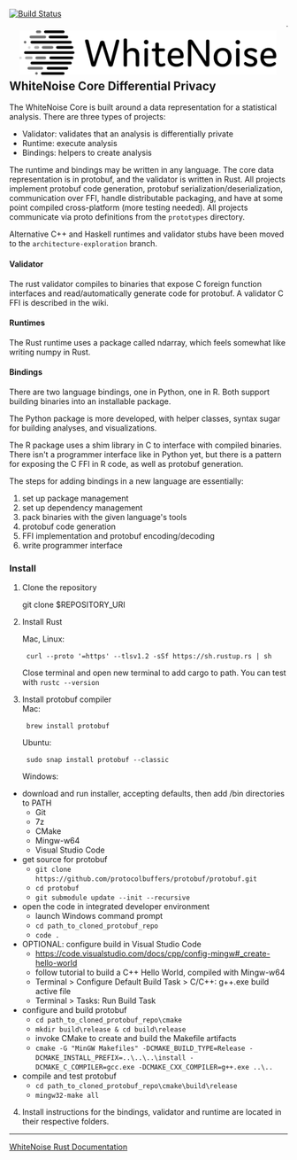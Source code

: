 [![Build Status](https://travis-ci.org/opendifferentialprivacy/whitenoise-core.svg?branch=develop)](https://travis-ci.org/opendifferentialprivacy/whitenoise-core)

<a href="http://opendp.io"><img src="images/WhiteNoise Logo/SVG/Full_grey.svg" align="left" height="80" vspace="8" hspace="18"></a>

---

## WhiteNoise Core Differential Privacy
The WhiteNoise Core is built around a data representation for a statistical analysis. There are three types of projects:
- Validator: validates that an analysis is differentially private
- Runtime: execute analysis
- Bindings: helpers to create analysis

The runtime and bindings may be written in any language. The core data representation is in protobuf, and the validator is written in Rust. All projects implement protobuf code generation, protobuf serialization/deserialization, communication over FFI, handle distributable packaging, and have at some point compiled cross-platform (more testing needed). All projects communicate via proto definitions from the `prototypes` directory.  

Alternative C++ and Haskell runtimes and validator stubs have been moved to the `architecture-exploration` branch.  


#### Validator
The rust validator compiles to binaries that expose C foreign function interfaces and read/automatically generate code for protobuf. A validator C FFI is described in the wiki.  

#### Runtimes
The Rust runtime uses a package called ndarray, which feels somewhat like writing numpy in Rust.  

#### Bindings
There are two language bindings, one in Python, one in R. Both support building binaries into an installable package.  

The Python package is more developed, with helper classes, syntax sugar for building analyses, and visualizations.  

The R package uses a shim library in C to interface with compiled binaries. There isn't a programmer interface like in Python yet, but there is a pattern for exposing the C FFI in R code, as well as protobuf generation.  

The steps for adding bindings in a new language are essentially:  
1. set up package management  
2. set up dependency management  
3. pack binaries with the given language's tools  
4. protobuf code generation  
5. FFI implementation and protobuf encoding/decoding  
6. write programmer interface  


### Install
1. Clone the repository  

    git clone $REPOSITORY_URI
  
2. Install Rust

    Mac, Linux:
    
        curl --proto '=https' --tlsv1.2 -sSf https://sh.rustup.rs | sh
        
    Close terminal and open new terminal to add cargo to path.
    You can test with `rustc --version`

3. Install protobuf compiler  
    Mac:  

        brew install protobuf  
        
    Ubuntu:  

        sudo snap install protobuf --classic  

    Windows:  
* download and run installer, accepting defaults, then add /bin directories to PATH
  + Git
  + 7z
  + CMake
  + Mingw-w64
  + Visual Studio Code
* get source for protobuf
  + `git clone https://github.com/protocolbuffers/protobuf/protobuf.git`
  + `cd protobuf`
  + `git submodule update --init --recursive`
* open the code in integrated developer environment
  + launch Windows command prompt
  + `cd path_to_cloned_protobuf_repo`
  + `code .`
* OPTIONAL: configure build in Visual Studio Code
  + https://code.visualstudio.com/docs/cpp/config-mingw#_create-hello-world
  + follow tutorial to build a C++ Hello World, compiled with Mingw-w64
  + Terminal > Configure Default Build Task > C/C++: g++.exe build active file
  + Terminal > Tasks: Run Build Task
* configure and build protobuf
  + `cd path_to_cloned_protobuf_repo\cmake`
  + `mkdir build\release & cd build\release`
  + invoke CMake to create and build the Makefile artifacts
  + `cmake -G "MinGW Makefiles" -DCMAKE_BUILD_TYPE=Release -DCMAKE_INSTALL_PREFIX=..\..\..\install -DCMAKE_C_COMPILER=gcc.exe -DCMAKE_CXX_COMPILER=g++.exe ..\..`
* compile and test protobuf
  + `cd path_to_cloned_protobuf_repo\cmake\build\release`
  + `mingw32-make all`


4. Install instructions for the bindings, validator and runtime are located in their respective folders.  

---

[WhiteNoise Rust Documentation](https://opendifferentialprivacy.github.io/whitenoise-core/)
